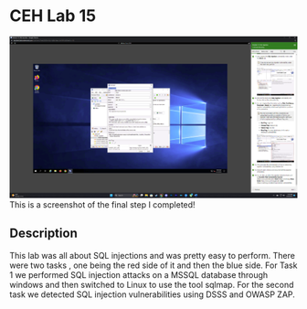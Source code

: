 <h1>CEH Lab 15</h1>


![Image Alt](https://github.com/DannyRRios/CEH-Lab-15/blob/4c6fb7df5b3aa408b4dc48560829b991bf4eeedb/Lab15-1.png)
This is a screenshot of the final step I completed! 

<h2>Description</h2>
This lab was all about SQL injections and was pretty easy to perform. There were two tasks , one being the red side of it and then the blue side. For Task 1 we performed SQL injection attacks on a MSSQL database through windows and then switched to Linux to use the tool sqlmap. For the second task we detected SQL injection vulnerabilities using DSSS and OWASP ZAP.
<br />
